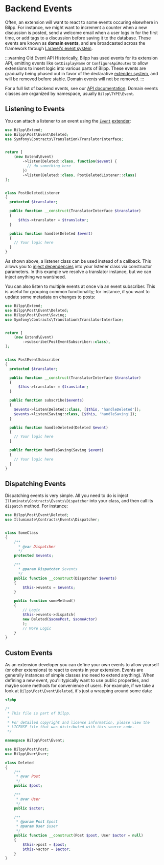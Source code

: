 # Backend Events

Often, an extension will want to react to some events occuring elsewhere in Bilpp. For instance, we might want to increment a counter when a new discussion is posted, send a welcome email when a user logs in for the first time, or add tags to a discussion before saving it to the database. These events are known as **domain events**, and are broadcasted across the framework through [Laravel's event system](https://laravel.com/docs/6.x/events).

:::warning Old Event API
Historically, Bilpp has used events for its extension API, emitting events like `GetDisplayName` or `ConfigureApiRoutes` to allow extensions to insert logic into various parts of Bilpp. These events are gradually being phased out in favor of the declarative [extender system](start.md#extenders), and will be removed before stable. Domain events will not be removed.
:::

For a full list of backend events, see our [API documentation](https://api.docs.bilpp.com/php/master/search.html?search=Event). Domain events classes are organized by namespace, usually `Bilpp\TYPE\Event`.

## Listening to Events

You can attach a listener to an event using the [`Event`](https://api.docs.bilpp.com/php/master/bilpp/extend/event) [extender](start.md#extenders):

```php
use Bilpp\Extend;
use Bilpp\Post\Event\Deleted;
use Symfony\Contracts\Translation\TranslatorInterface;


return [
    (new Extend\Event)
        ->listen(Deleted::class, function($event) {
          // do something here
        })
        ->listen(Deleted::class, PostDeletedListener::class)
];


class PostDeletedListener
{
  protected $translator;

  public function __construct(TranslatorInterface $translator)
  {
      $this->translator = $translator;
  }

  public function handle(Deleted $event)
  {
    // Your logic here
  }
}
```

As shown above, a listener class can be used instead of a callback. This allows you to [inject dependencies](https://laravel.com/docs/6.x/container) into your listener class via constructor parameters. In this example we resolve a translator instance, but we can inject anything we want/need.

You can also listen to multiple events at once via an event subscriber. This is useful for grouping common functionality; for instance, if you want to update some metadata on changes to posts:

```php
use Bilpp\Extend;
use Bilpp\Post\Event\Deleted;
use Bilpp\Post\Event\Saving;
use Symfony\Contracts\Translation\TranslatorInterface;


return [
    (new Extend\Event)
        ->subscribe(PostEventSubscriber::class),
];


class PostEventSubscriber
{
  protected $translator;

  public function __construct(TranslatorInterface $translator)
  {
      $this->translator = $translator;
  }

  public function subscribe($events)
  {
    $events->listen(Deleted::class, [$this, 'handleDeleted']);
    $events->listen(Saving::class, [$this, 'handleSaving']);
  }

  public function handleDeleted(Deleted $event)
  {
    // Your logic here
  }

  public function handleSaving(Saving $event)
  {
    // Your logic here
  }
}
```

## Dispatching Events

Dispatching events is very simple. All you need to do is inject `Illuminate\Contracts\Events\Dispatcher` into your class, and then call its `dispatch` method. For instance:

```php
use Bilpp\Post\Event\Deleted;
use Illuminate\Contracts\Events\Dispatcher;


class SomeClass
{
    /**
      * @var Dispatcher
      */
    protected $events;

    /**
      * @param Dispatcher $events
      */
    public function __construct(Dispatcher $events)
    {
        $this->events = $events;
    }

    public function someMethod()
    {
        // Logic
        $this->events->dispatch(
        new Deleted($somePost, $someActor)
        );
        // More Logic
    }
}
```

## Custom Events

As an extension developer you can define your own events to allow yourself (or other extensions) to react to events in your extension.
Events are generally instances of simple classes (no need to extend anything). When defining a new event, you'll typically want to use public properties, and maybe some methods for convenience of users.
For example, if we take a look at `Bilpp\Post\Event\Deleted`, it's just a wrapping around some data:

```php
<?php

/*
 * This file is part of Bilpp.
 *
 * For detailed copyright and license information, please view the
 * LICENSE file that was distributed with this source code.
 */

namespace Bilpp\Post\Event;

use Bilpp\Post\Post;
use Bilpp\User\User;

class Deleted
{
    /**
     * @var Post
     */
    public $post;

    /**
     * @var User
     */
    public $actor;

    /**
     * @param Post $post
     * @param User $user
     */
    public function __construct(Post $post, User $actor = null)
    {
        $this->post = $post;
        $this->actor = $actor;
    }
}
```
